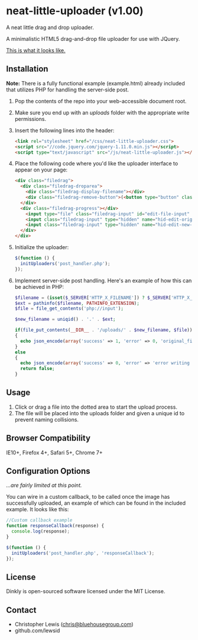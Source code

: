 neat-little-uploader (v1.00)
============================

A neat little drag and drop uploader.

A minimalistic HTML5 drag-and-drop file uploader for use with JQuery. 

[This is what it looks like.](https://raw.github.com/lewsid/neat-little-uploader/master/img/example.png)


Installation
------------

**Note:** There is a fully functional example (example.html) already included that utilizes PHP for handling the server-side post.

1. Pop the contents of the repo into your web-accessible document root.
2. Make sure you end up with an *uploads* folder with the appropriate write permissions.
3. Insert the following lines into the header:

    ```html
    <link rel="stylesheet" href="/css/neat-little-uploader.css">
    <script src="//code.jquery.com/jquery-1.11.0.min.js"></script>
    <script type="text/javascript" src="/js/neat-little-uploader.js"></script>
    ```
4. Place the following code where you'd like the uploader interface to appear on your page:

    ```html
    <div class="filedrag">
      <div class="filedrag-droparea">
        <div class="filedrag-display-filename"></div>
        <div class="filedrag-remove-button">(<button type="button" class="btn btn-xs btn-link filedrag-remove-file">remove</button>)</div>
      </div>
      <div class="filedrag-progress"></div>
        <input type="file" class="filedrag-input" id="edit-file-input" name="edit-file-input">
        <input class="filedrag-input" type="hidden" name="hid-edit-original-filename" id="hid-edit-original-filename">
        <input class="filedrag-input" type="hidden" name="hid-edit-new-filename" id="hid-edit-new-filename">
      </div>
    </div>
    ```

5. Initialize the uploader:

    ```javascript
    $(function () {
      initUploaders('post_handler.php');
    });
    ```
    
6. Implement server-side post handling. Here's an example of how this can be achieved in PHP:

    ```php
    $filename = (isset($_SERVER['HTTP_X_FILENAME']) ? $_SERVER['HTTP_X_FILENAME'] : false);
    $ext = pathinfo($filename, PATHINFO_EXTENSION);
    $file = file_get_contents('php://input');

    $new_filename = uniqid() . '.' . $ext;

    if(file_put_contents(__DIR__ . '/uploads/' . $new_filename, $file))
    {
      echo json_encode(array('success' => 1, 'error' => 0, 'original_filename' => $filename, 'new_filename' => $new_filename));
    }
    else
    {
      echo json_encode(array('success' => 0, 'error' => 'error writing file'));
      return false;
    }
    ```

    
Usage
-----

1. Click or drag a file into the dotted area to start the upload process. 
2. The file will be placed into the uploads folder and given a unique id to prevent naming collisions.


Browser Compatibility
---------------------

IE10+, Firefox 4+, Safari 5+, Chrome 7+


Configuration Options
---------------------

*...are fairly limited at this point.*

You can wire in a custom callback, to be called once the image has successfully uploaded, an example of which can be found in the included example. It looks like this:

```javascript
//Custom callback example
function responseCallback(response) {
  console.log(response);
}

$(function () {
  initUploaders('post_handler.php', 'responseCallback');
});
```


License
-------

Dinkly is open-sourced software licensed under the MIT License.


Contact
-------

- Christopher Lewis (chris@bluehousegroup.com)
- github.com/lewsid